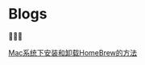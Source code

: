 # Blogs
🚀📝🐔

[Mac系统下安装和卸载HomeBrew的方法](https://github.com/GDMiao/Blogs/blob/master/More/Mac%E7%B3%BB%E7%BB%9F%E4%B8%8B%E5%AE%89%E8%A3%85%E5%92%8C%E5%8D%B8%E8%BD%BDHomeBrew%E7%9A%84%E6%96%B9%E6%B3%95/Mac%E7%B3%BB%E7%BB%9F%E4%B8%8B%E5%AE%89%E8%A3%85%E5%92%8C%E5%8D%B8%E8%BD%BDHomeBrew%E7%9A%84%E6%96%B9%E6%B3%95.md)
